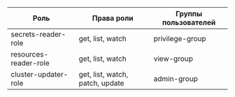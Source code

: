 | Роль                  | Права роли                      | Группы пользователей |
|-----------------------|---------------------------------|----------------------|
| secrets-reader-role   | get, list, watch                | privilege-group      |
| resources-reader-role | get, list, watch                | view-group           |
| cluster-updater-role  | get, list, watch, patch, update | admin-group          |

